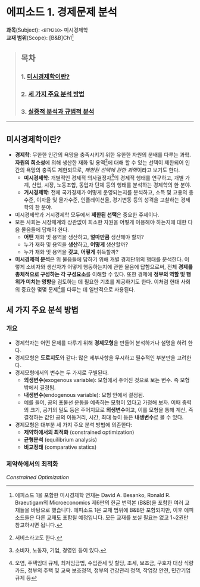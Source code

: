 # 에피소드 1. 경제문제 분석
**과목**(Subject): `<BTM210>` 미시경제학  
**교재 범위**(Scope): [B&B]Ch1[^1]  
[^1]: 에피소드 1을 포함한 미시경제학 연재는 David A. Besanko, Ronald R. Braeutigam의 Microeconomics 제6판의 한글 번역본 (B&B)을 포함한 여러 교재들을 바탕으로 했습니다. 에피소드 1은 교재 범위에 B&B만 포함되지만, 이후 에피소드들은 다른 교재도 포함될 예정입니다. 모든 교재를 보실 필요는 없고 1~2권만 참고하시면 됩니다.
  
>   
> ## 목차
> ### 1. [미시경제학이란?](#미시경제학이란?)
> ### 2. [세 가지 주요 분석 방법](#세-가지-주요-분석-방법)
> ### 3. [실증적 분석과 규범적 분석](#실증적-분석과-규범적-분석)
>   
---

## 미시경제학이란?
* **경제학**: 무한한 인간의 욕망을 충족시키기 위한 유한한 자원의 분배를 다루는 과학. **자원의 희소성**에 의해 생산한 재화 및 용역[^2]에 대해 할 수 있는 선택이 제한되어 인간의 욕망의 충족도 제한되므로, *제한된 선택에 관한 과학*이라고 보기도 한다.
  * **미시경제학**: 개별적인 경제적 의사결정자[^3]의 경제적 행태를 연구하고, 개별 가계, 산업, 시장, 노동조합, 동업자 단체 등의 행태를 분석하는 경제학의 한 분야.
  * **거시경제학**: 전체 국가경제가 어떻게 운영되는지를 분석하고, 소득 및 고용의 총수준, 이자율 및 물가수준, 인플레이션율, 경기변동 등의 성격을 고찰하는 경제학의 한 분야. <br>
* 미시경제학과 거시경제학 모두에서 **제한된 선택**은 중요한 주제이다.
* 모든 사회는 시장체계와 상관없이 희소한 자원을 어떻게 이용해야 하는지에 대한 다음 물음들에 답해야 한다.
  * **어떤** 재화 및 용역을 생산하고, **얼마만큼** 생산해야 할까?
  * 누가 재화 및 용역을 **생산**하고, **어떻게** 생산할까?
  * 누가 재화 및 용역을 **갖고**, **어떻게** 취득할까?
* **미시경제적 분석**은 위 물음들에 답하기 위해 개별 경제단위의 행태를 분석한다. 이렇게 소비자와 생산자가 어떻게 행동하는지에 관한 물음에 답함으로써, 전체 **경제를 총체적으로 구성하는 각 구성요소**를 이해할 수 있다. 또한 경제에 **정부의 역할 및 행위가 미치는 영향**을 검토하는 데 필요한 기초를 제공하기도 한다. 이처럼 현대 사회의 중요한 몇몇 문제[^4]를 다루는 데 일반적으로 사용된다.

## 세 가지 주요 분석 방법
### 개요
* 경제학자는 어떤 문제를 다루기 위해 **경제모형**을 만들어 분석하거나 설명을 하려 한다.
* 경제모형은 **도로지도**와 같다: 많은 세부사항을 무시하고 필수적인 부분만을 고려한다.
* 경제모형에서의 변수는 두 가지로 구별된다.
  * **외생변수**(exogenous variable): 모형에서 주어진 것으로 보는 변수. 즉 모형 밖에서 결정됨.
  * **내생변수**(endogenous variable): 모형 안에서 결정됨.
  * 예를 들어, 공의 포물선 운동을 예측하는 모형이 있다고 가정해 보자. 이때 중력의 크기, 공기의 밀도 등은 주어지므로 **외생변수**이고, 이를 모형을 통해 계산, 즉 결정하는 값인 공의 이동거리, 시간, 최대 높이 등은 **내생변수**로 볼 수 있다.
* 경제모형은 대부분 세 가지 주요 분석 방법에 의존한다:
  * **제약하에서의 최적화** (constrained optimization)
  * **균형분석** (equilibrium analysis)
  * **비교정태** (comparative statics)

### 제약하에서의 최적화
*Constrained Optimization*
  


[^2]: 서비스라고도 한다.
[^3]: 소비자, 노동자, 기업, 경영인 등이 있다.  
[^4]: 오염, 주택임대 규제, 최저임금법, 수입관세 및 할당, 조세, 보조금, 구호자 대상 식량카드, 정부의 주택 및 교육 보조정책, 정부의 건강관리 정책, 작업장 안전, 민간기업 규제 등



